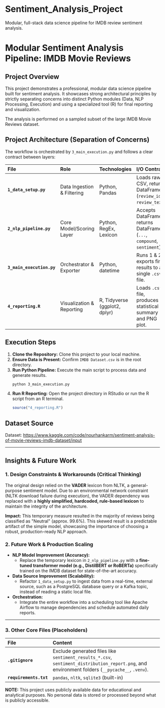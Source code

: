 # Sentiment_Analysis_Project
Modular, full-stack data science pipeline for IMDB review sentiment analysis.

# Modular Sentiment Analysis Pipeline: IMDB Movie Reviews 

## Project Overview
This project demonstrates a professional, modular data science pipeline built for sentiment analysis. It showcases strong architectural principles by strictly separating concerns into distinct Python modules (Data, NLP Processing, Execution) and using a specialized tool (R) for final reporting and visualization.

The analysis is performed on a sampled subset of the large IMDB Movie Reviews dataset.

## Project Architecture (Separation of Concerns) 
The workflow is orchestrated by `3_main_execution.py` and follows a clear contract between layers:

| File | Role | Technologies | I/O Contract |
| :--- | :--- | :--- | :--- |
| **`1_data_setup.py`** | Data Ingestion & Filtering | Python, Pandas | Loads raw CSV, returns DataFrame (`review_id`, `review_text`) |
| **`2_nlp_pipeline.py`** | Core Model/Scoring Layer | Python, RegEx, Lexicon | Accepts DataFrame, returns DataFrame (`...`, `compound`, `sentiment`) |
| **`3_main_execution.py`** | Orchestrator & Exporter | Python, datetime | Runs 1 & 2, exports final results to a single `.csv` file. |
| **`4_reporting.R`** | Visualization & Reporting | R, Tidyverse (ggplot2, dplyr) | Loads `.csv` file, produces statistical summary and PNG plot. |

## Execution Steps

1.  **Clone the Repository:** Clone this project to your local machine.
2.  **Ensure Data is Present:** Confirm `IMDB Dataset.csv` is in the root directory.
3.  **Run Python Pipeline:** Execute the main script to process data and generate results.
    ```bash
    python 3_main_execution.py
    ```
4.  **Run R Reporting:** Open the project directory in RStudio or run the R script from an R terminal.
    ```R
    source("4_reporting.R")
    ```
## Dataset Source

Dataset: https://www.kaggle.com/code/nourhankarm/sentiment-analysis-of-movie-reviews-imdb-dataset/input

---

##  Insights & Future Work

### 1. Design Constraints & Workarounds (Critical Thinking)
The original design relied on the **VADER** lexicon from NLTK, a general-purpose sentiment model. Due to an environmental network constraint (NLTK download failure during execution), the VADER dependency was replaced with a **highly simplified, hardcoded, rule-based lexicon** to maintain the integrity of the architecture.

**Impact:** This temporary measure resulted in the majority of reviews being classified as "Neutral" (approx. 99.6%). This skewed result is a predictable artifact of the simple model, showcasing the importance of choosing a robust, production-ready NLP approach.

### 2. Future Work & Production Scaling

* **NLP Model Improvement (Accuracy):**
    * Replace the temporary lexicon in `2_nlp_pipeline.py` with a **fine-tuned transformer model (e.g., DistilBERT or RoBERTa)** specifically trained on the IMDB dataset for state-of-the-art accuracy.
* **Data Source Improvement (Scalability):**
    * Refactor `1_data_setup.py` to ingest data from a real-time, external source, such as a $\text{PostgreSQL}$ database query or a $\text{Kafka}$ topic, instead of reading a static local file.
* **Orchestration:**
    * Integrate the entire workflow into a scheduling tool like $\text{Apache Airflow}$ to manage dependencies and schedule automated daily reports.

---

### 3. Other Core Files (Placeholders)

| File | Content |
| :--- | :--- |
| **`.gitignore`** | Exclude generated files like `sentiment_results_*.csv`, `sentiment_distribution_report.png`, and environment folders (`__pycache__`, `.venv`). |
| **`requirements.txt`**| `pandas`, `nltk`, `sqlite3` (built-in) |

**NOTE:** This project uses publicly available data for educational and analytical purposes. No personal data is stored or processed beyond what is publicly accessible.
